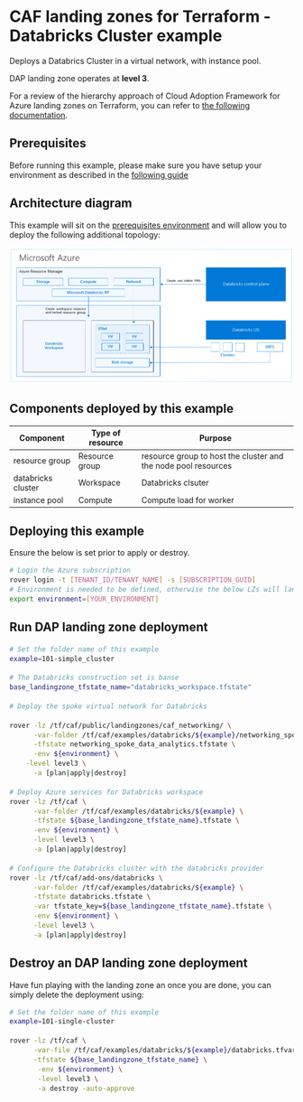 # CAF landing zones for Terraform - Databricks Cluster example

Deploys a Databrics Cluster in a virtual network, with instance pool.

DAP landing zone operates at **level 3**.

For a review of the hierarchy approach of Cloud Adoption Framework for Azure landing zones on Terraform, you can refer to [the following documentation](../../../../documentation/code_architecture/hierarchy.md).

## Prerequisites

Before running this example, please make sure you have setup your environment as described in the [following guide](../../readme.md)

## Architecture diagram

This example will sit on the [prerequisites environment](../../readme.md) and will allow you to deploy the following additional topology:

![solutions](../../../_images/examples/101-databricks-architecture.png)

## Components deployed by this example

| Component          | Type of resource | Purpose                                                        |
|--------------------|------------------|----------------------------------------------------------------|
| resource group     | Resource group   | resource group to host the cluster and the node pool resources |
| databricks cluster | Workspace        | Databricks clsuter                                             |
| instance pool      | Compute          | Compute load for worker                                        |

## Deploying this example

Ensure the below is set prior to apply or destroy.

```bash
# Login the Azure subscription
rover login -t [TENANT_ID/TENANT_NAME] -s [SUBSCRIPTION_GUID]
# Environment is needed to be defined, otherwise the below LZs will land into sandpit which someone else is working on
export environment=[YOUR_ENVIRONMENT]
```

## Run DAP landing zone deployment

```bash
# Set the folder name of this example
example=101-simple_cluster

# The Databricks construction set is banse
base_landingzone_tfstate_name="databricks_workspace.tfstate"

# Deploy the spoke virtual network for Databricks

rover -lz /tf/caf/public/landingzones/caf_networking/ \
      -var-folder /tf/caf/examples/databricks/${example}/networking_spoke \
      -tfstate networking_spoke_data_analytics.tfstate \
      -env ${environment} \
	-level level3 \
      -a [plan|apply|destroy]

# Deploy Azure services for Databricks workspace
rover -lz /tf/caf \
      -var-folder /tf/caf/examples/databricks/${example} \
      -tfstate ${base_landingzone_tfstate_name}.tfstate \
      -env ${environment} \
      -level level3 \
      -a [plan|apply|destroy]

# Configure the Databricks cluster with the databricks provider
rover -lz /tf/caf/add-ons/databricks \
      -var-folder /tf/caf/examples/databricks/${example} \
      -tfstate databricks.tfstate \
      -var tfstate_key=${base_landingzone_tfstate_name}.tfstate \
      -env ${environment} \
      -level level3 \
      -a [plan|apply|destroy]
```

## Destroy an DAP landing zone deployment

Have fun playing with the landing zone an once you are done, you can simply delete the deployment using:

```bash
# Set the folder name of this example
example=101-single-cluster

rover -lz /tf/caf \
      -var-file /tf/caf/examples/databricks/${example}/databricks.tfvars \
      -tfstate ${base_landingzone_tfstate_name} \
       -env ${environment} \
       -level level3 \
       -a destroy -auto-approve
```
